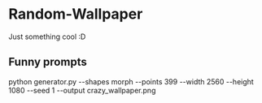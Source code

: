 # Random-Wallpaper
Just something cool :D

## Funny prompts

python generator.py --shapes morph --points 399 --width 2560 --height 1080 --seed 1 --output crazy_wallpaper.png